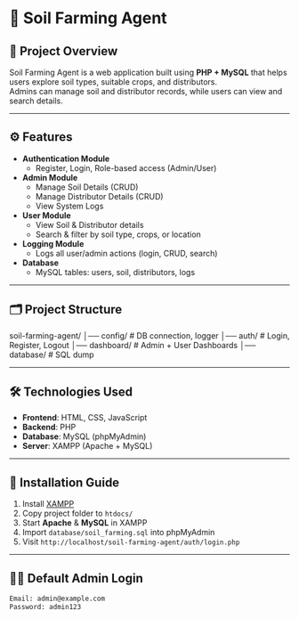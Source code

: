 # 🌱 Soil Farming Agent

## 📌 Project Overview
Soil Farming Agent is a web application built using **PHP + MySQL** that helps users explore soil types, suitable crops, and distributors.  
Admins can manage soil and distributor records, while users can view and search details.

---

## ⚙️ Features
- **Authentication Module**
  - Register, Login, Role-based access (Admin/User)
- **Admin Module**
  - Manage Soil Details (CRUD)
  - Manage Distributor Details (CRUD)
  - View System Logs
- **User Module**
  - View Soil & Distributor details
  - Search & filter by soil type, crops, or location
- **Logging Module**
  - Logs all user/admin actions (login, CRUD, search)
- **Database**
  - MySQL tables: users, soil, distributors, logs

---

## 🗂 Project Structure

soil-farming-agent/
│── config/ # DB connection, logger
│── auth/ # Login, Register, Logout
│── dashboard/ # Admin + User Dashboards
│── database/ # SQL dump

---

## 🛠️ Technologies Used
- **Frontend**: HTML, CSS, JavaScript  
- **Backend**: PHP  
- **Database**: MySQL (phpMyAdmin)  
- **Server**: XAMPP (Apache + MySQL)  

---

## 🚀 Installation Guide
1. Install [XAMPP](https://www.apachefriends.org/index.html)  
2. Copy project folder to `htdocs/`  
3. Start **Apache** & **MySQL** in XAMPP  
4. Import `database/soil_farming.sql` into phpMyAdmin  
5. Visit `http://localhost/soil-farming-agent/auth/login.php`

---

## 👨‍💻 Default Admin Login
```bash
Email: admin@example.com
Password: admin123
